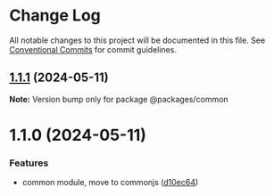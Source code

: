 # Change Log

All notable changes to this project will be documented in this file.
See [Conventional Commits](https://conventionalcommits.org) for commit guidelines.

## [1.1.1](https://github.com/RazumRu/nodejs-universal-boilerplate-libs/compare/@packages/common@1.1.0...@packages/common@1.1.1) (2024-05-11)

**Note:** Version bump only for package @packages/common

# 1.1.0 (2024-05-11)

### Features

- common module, move to commonjs ([d10ec64](https://github.com/RazumRu/nodejs-universal-boilerplate-libs/commit/d10ec642d8e68a2b4822078b4b0620013c63fd57))
